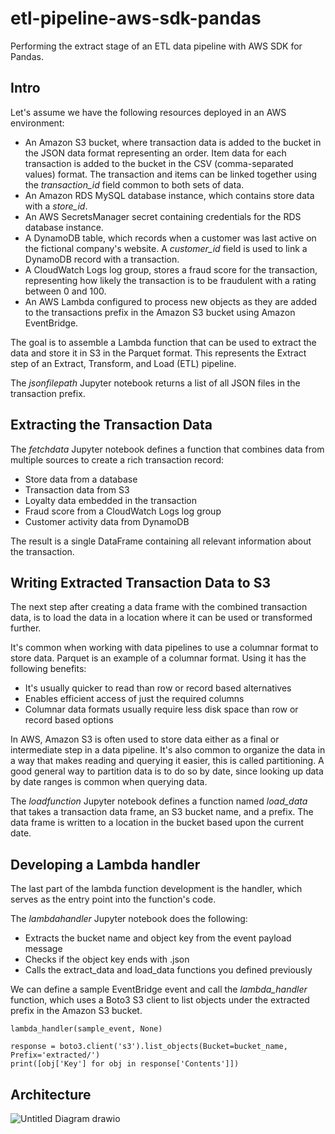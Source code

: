 # etl-pipeline-aws-sdk-pandas
Performing the extract stage of an ETL data pipeline with AWS SDK for Pandas.


## Intro

Let's assume we have the following resources deployed in an AWS environment:

- An Amazon S3 bucket, where transaction data is added to the bucket in the JSON data format representing an order. Item data for each transaction is added to the bucket in the CSV (comma-separated values) format. The transaction and items can be linked together using the _transaction_id_ field common to both sets of data.
- An Amazon RDS MySQL database instance, which contains store data with a _store_id_.
- An AWS SecretsManager secret containing credentials for the RDS database instance.
- A DynamoDB table, which records when a customer was last active on the fictional company's website. A _customer_id_ field is used to link a DynamoDB record with a transaction.
- A CloudWatch Logs log group, stores a fraud score for the transaction, representing how likely the transaction is to be fraudulent with a rating between 0 and 100.
- An AWS Lambda configured to process new objects as they are added to the transactions prefix in the Amazon S3 bucket using Amazon EventBridge.

The goal is to assemble a Lambda function that can be used to extract the data and store it in S3 in the Parquet format. This represents the Extract step of an Extract, Transform, and Load (ETL) pipeline.

The _jsonfilepath_ Jupyter notebook returns a list of all JSON files in the transaction prefix.
  
## Extracting the Transaction Data

The _fetchdata_ Jupyter notebook defines a function that combines data from multiple sources to create a rich transaction record:

- Store data from a database
- Transaction data from S3
- Loyalty data embedded in the transaction
- Fraud score from a CloudWatch Logs log group
- Customer activity data from DynamoDB

The result is a single DataFrame containing all relevant information about the transaction.

## Writing Extracted Transaction Data to S3

The next step after creating a data frame with the combined transaction data, is to load the data in a location where it can be used or transformed further.

It's common when working with data pipelines to use a columnar format to store data. Parquet is an example of a columnar format. Using it has the following benefits:

- It's usually quicker to read than row or record based alternatives
- Enables efficient access of just the required columns
- Columnar data formats usually require less disk space than row or record based options
  
In AWS, Amazon S3 is often used to store data either as a final or intermediate step in a data pipeline. It's also common to organize the data in a way that makes reading and querying it easier, this is called partitioning.
A good general way to partition data is to do so by date, since looking up data by date ranges is common when querying data.

The _loadfunction_ Jupyter notebook defines a function named _load_data_ that takes a transaction data frame, an S3 bucket name, and a prefix. The data frame is written to a location in the bucket based upon the current date.

## Developing a Lambda handler

The last part of the lambda function development is the handler, which serves as the entry point into the function's code.

The _lambdahandler_ Jupyter notebook does the following:

- Extracts the bucket name and object key from the event payload message
- Checks if the object key ends with .json 
- Calls the extract_data and load_data functions you defined previously

We can define a sample EventBridge event and call the _lambda_handler_ function, which uses a Boto3 S3 client to list objects under the extracted prefix in the Amazon S3 bucket.

```
lambda_handler(sample_event, None)

response = boto3.client('s3').list_objects(Bucket=bucket_name, Prefix='extracted/')
print([obj['Key'] for obj in response['Contents']])
```

## Architecture


![Untitled Diagram drawio](https://github.com/user-attachments/assets/37c4dbc1-de02-475f-8b6f-29b6078ff8e3)
